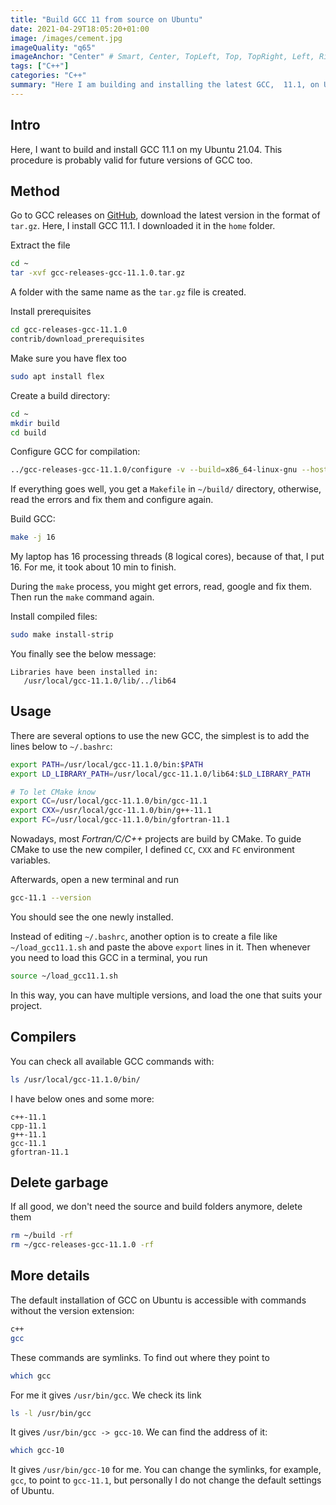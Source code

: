 ```yaml
---
title: "Build GCC 11 from source on Ubuntu"
date: 2021-04-29T18:05:20+01:00
image: /images/cement.jpg
imageQuality: "q65"
imageAnchor: "Center" # Smart, Center, TopLeft, Top, TopRight, Left, Right, BottomLeft, Bottom, BottomRight.
tags: ["C++"]
categories: "C++" 
summary: "Here I am building and installing the latest GCC,  11.1, on Ubuntu 21.04 from the source. The procedure is explained step by step. "
---
```


## Intro

Here, I want to build and install GCC 11.1 on my Ubuntu 21.04. This procedure is probably valid for future versions of GCC too.

## Method

Go to GCC releases on [GitHub](https://github.com/gcc-mirror/gcc/releases), download the latest version in the format of `tar.gz`. Here, I install GCC 11.1. I downloaded it in the `home` folder. 

Extract the file

```bash
cd ~
tar -xvf gcc-releases-gcc-11.1.0.tar.gz
```
A folder with the same name as the `tar.gz` file is created.

Install prerequisites
```bash
cd gcc-releases-gcc-11.1.0
contrib/download_prerequisites
```

Make sure you have flex too
```bash
sudo apt install flex
```

Create a build directory:

```bash
cd ~
mkdir build
cd build
```
Configure GCC for compilation:

```bash
../gcc-releases-gcc-11.1.0/configure -v --build=x86_64-linux-gnu --host=x86_64-linux-gnu --target=x86_64-linux-gnu --prefix=/usr/local/gcc-11.1.0 --enable-checking=release --enable-languages=c,c++,fortran --disable-multilib --program-suffix=-11.1
```

If everything goes well, you get a `Makefile` in `~/build/` directory, otherwise, read the errors and fix them and configure again.

Build GCC:

```bash
make -j 16
```

My laptop has 16 processing threads (8 logical cores), because of that, I put 16. For me, it took about 10 min to finish.

During the `make` process, you might get errors, read, google and fix them. Then run the `make` command again.

Install compiled files:

```bash
sudo make install-strip
```
You finally see the below message:

```
Libraries have been installed in:
   /usr/local/gcc-11.1.0/lib/../lib64
```

## Usage

There are several options to use the new GCC, the simplest is to add the lines below to `~/.bashrc`:

```bash
export PATH=/usr/local/gcc-11.1.0/bin:$PATH
export LD_LIBRARY_PATH=/usr/local/gcc-11.1.0/lib64:$LD_LIBRARY_PATH

# To let CMake know
export CC=/usr/local/gcc-11.1.0/bin/gcc-11.1
export CXX=/usr/local/gcc-11.1.0/bin/g++-11.1
export FC=/usr/local/gcc-11.1.0/bin/gfortran-11.1
```
Nowadays, most *Fortran/C/C++* projects are build by CMake. To guide CMake to use the new compiler, I defined `CC`, `CXX` and `FC` environment variables.

Afterwards, open a new terminal and run
```bash
gcc-11.1 --version
```
You should see the one newly installed.

Instead of editing `~/.bashrc`, another option is to create a file like `~/load_gcc11.1.sh` and paste the above `export` lines in it. Then whenever you need to load this GCC in a terminal, you run

```bash
source ~/load_gcc11.1.sh
```
In this way, you can have multiple versions, and load the one that suits your project.

## Compilers

You can check all available GCC commands with:

```bash
ls /usr/local/gcc-11.1.0/bin/
```
I have below ones and some more:
```
c++-11.1
cpp-11.1
g++-11.1
gcc-11.1
gfortran-11.1
```

## Delete garbage

If all good, we don't need the source and build folders anymore, delete them

```bash
rm ~/build -rf
rm ~/gcc-releases-gcc-11.1.0 -rf
```



## More details 

The default installation of GCC on Ubuntu is accessible with commands without the version extension:

```bash
c++
gcc
```

These commands are symlinks. To find out where they point to 

```bash
which gcc
```
For me it gives `/usr/bin/gcc`. We check its link 

```bash
ls -l /usr/bin/gcc
```

It gives `/usr/bin/gcc -> gcc-10`. We can find the address of it:

```bash
which gcc-10
```

It gives `/usr/bin/gcc-10` for me. You can change the symlinks, for example, `gcc`, to point to `gcc-11.1`, but personally I do not change the default settings of Ubuntu.



